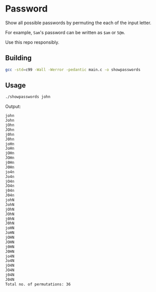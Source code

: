 # Password

Show all possible passwords by permuting the each of the input letter.

For example, `Sam`'s password can be written as `$am` or `5@m`.

Use this repo responsibly.

## Building

```bash
gcc -std=c99 -Wall -Werror -pedantic main.c -o showpasswords
```

## Usage

```bash
./showpasswords john
```

Output:

```txt
john
John
jOhn
JOhn
j0hn
J0hn
joHn
JoHn
jOHn
JOHn
j0Hn
J0Hn
jo4n
Jo4n
jO4n
JO4n
j04n
J04n
johN
JohN
jOhN
JOhN
j0hN
J0hN
joHN
JoHN
jOHN
JOHN
j0HN
J0HN
jo4N
Jo4N
jO4N
JO4N
j04N
J04N
Total no. of permutations: 36
```
